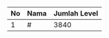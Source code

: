 | No | Nama            | Jumlah Level |
|----|-----------------|--------------|
| 1  | #    |    3840        |
